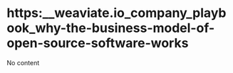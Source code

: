 # https:__weaviate.io_company_playbook_why-the-business-model-of-open-source-software-works
No content